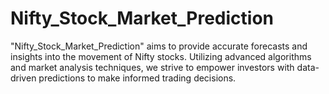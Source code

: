 # Nifty_Stock_Market_Prediction
"Nifty_Stock_Market_Prediction" aims to provide accurate forecasts and insights into the movement of Nifty stocks. Utilizing advanced algorithms and market analysis techniques, we strive to empower investors with data-driven predictions to make informed trading decisions. 
